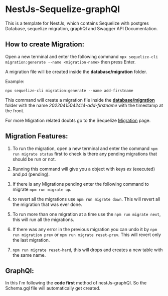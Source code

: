 # NestJs-Sequelize-graphQl

This is a template for NestJs, which contains Sequelize with postgres Database, sequelize migration, graphQl and Swagger API Documentation.


## How to create Migration:

Open a new terminal and enter the following command `npx sequelize-cli migration:generate --name <migration-name>` then press Enter.

A migration file will be created inside the **database/migration** folder.

Example:

`npx sequelize-cli migration:generate --name add-firstname`

This command will create a migration file inside the **[database/migration](database/migrations/example-migration.js)** folder with the name *20220415042414-add-firstname* with the timestamp at the front.

For more Migration related doubts go to the Sequelize [Migration](https://sequelize.org/docs/v6/other-topics/migrations/) page.


## Migration Features:

1. To run the migration, open a new terminal and enter the command `npm run migrate status` first to check is there any pending migrations that should be run or not.

1. Running this command will give you a object with keys *ex* (executed) and *pd* (pending).

1. If there is any Migrations pending enter the following command to migrate `npm run migrate up`.

1. to revert all the migrations use `npm run migrate down`. This will revert all the migration that was ever done.

1. To run more than one migration at a time use the `npm run migrate next`, this will run all the migrations.

1. If there was any error in the previous migration you can undo it by `npm run migration prev` or `npm run migrate reset-prev`. This will revert only the last migration.

1. `npm run migrate reset-hard`, this will drops and creates a new table with the same name.

## GraphQl:

In this I'm following the **code first** method of nestJs-graphQl. So the Schema.gql file will automatically get created.